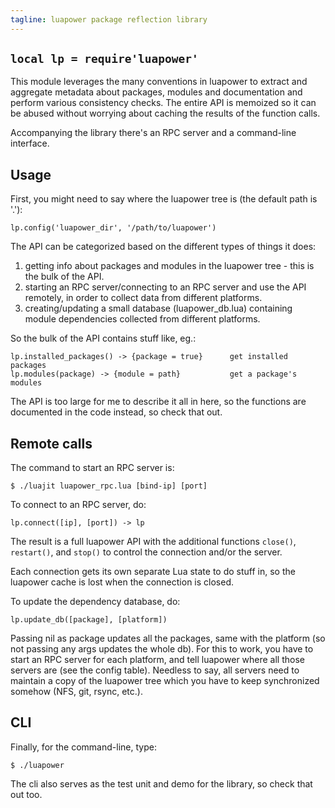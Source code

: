 ```yaml
---
tagline: luapower package reflection library
---
```


## `local lp = require'luapower'`

This module leverages the many conventions in luapower to extract and
aggregate metadata about packages, modules and documentation and perform
various consistency checks. The entire API is memoized so it can be abused
without worrying about caching the results of the function calls.

Accompanying the library there's an RPC server and a command-line interface.

## Usage

First, you might need to say where the luapower tree is (the default path is '.'):

	lp.config('luapower_dir', '/path/to/luapower')

The API can be categorized based on the different types of things it does:

  1. getting info about packages and modules in the luapower tree - this is
  the bulk of the API.
  2. starting an RPC server/connecting to an RPC server and use the API
  remotely, in order to collect data from different platforms.
  3. creating/updating a small database (luapower_db.lua) containing module
  dependencies collected from different platforms.

So the bulk of the API contains stuff like, eg.:

	lp.installed_packages() -> {package = true}      get installed packages
	lp.modules(package) -> {module = path}           get a package's modules

The API is too large for me to describe it all in here, so the functions
are documented in the code instead, so check that out.

## Remote calls

The command to start an RPC server is:

	$ ./luajit luapower_rpc.lua [bind-ip] [port]

To connect to an RPC server, do:

	lp.connect([ip], [port]) -> lp

The result is a full luapower API with the additional functions `close()`,
`restart()`, and `stop()` to control the connection and/or the server.

Each connection gets its own separate Lua state to do stuff in, so the
luapower cache is lost when the connection is closed.

To update the dependency database, do:

	lp.update_db([package], [platform])

Passing nil as package updates all the packages, same with the platform (so
not passing any args updates the whole db). For this to work, you have to
start an RPC server for each platform, and tell luapower where all those
servers are (see the config table). Needless to say, all servers need to
maintain a copy of the luapower tree which you have to keep synchronized
somehow (NFS, git, rsync, etc.).

## CLI

Finally, for the command-line, type:

	$ ./luapower

The cli also serves as the test unit and demo for the library, so check that
out too.
